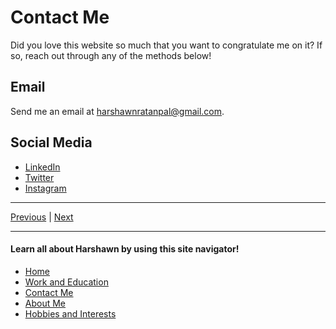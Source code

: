 # Contact Me

Did you love this website so much that you want to congratulate me on it? If so, reach out through any of the methods below!

## Email

Send me an email at [harshawnratanpal@gmail.com](mailto:harshawnratanpal@gmail.com).

## Social Media

- [LinkedIn](https://www.linkedin.com/in/harshawnr/)
- [Twitter](https://twitter.com/ratanpalh)
- [Instagram](https://www.instagram.com/the_lapnatar/)
*** 
[Previous](Work.md) | [Next](AboutMe.md)
*** 
#### Learn all about Harshawn by using this site navigator!
* [Home](README.md)
* [Work and Education](Work.md)
* [Contact Me](Contact.md)
* [About Me](AboutMe.md)
* [Hobbies and Interests](Hobbies.md)
